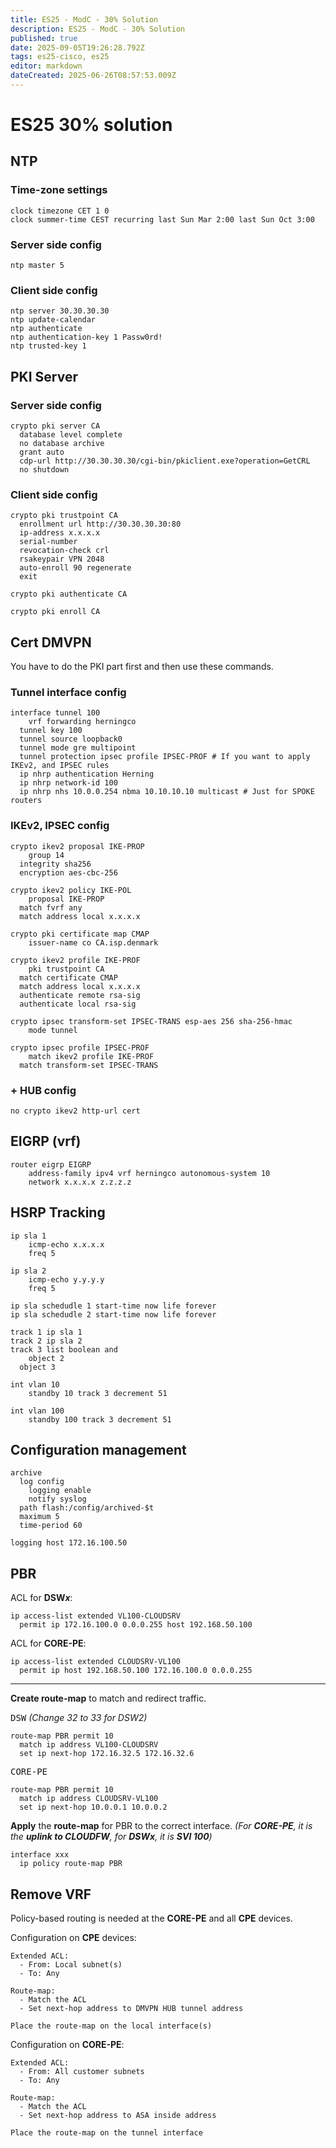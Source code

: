 ```yaml
---
title: ES25 - ModC - 30% Solution
description: ES25 - ModC - 30% Solution
published: true
date: 2025-09-05T19:26:28.792Z
tags: es25-cisco, es25
editor: markdown
dateCreated: 2025-06-26T08:57:53.009Z
---
```


# ES25 30% solution

## NTP

### Time-zone settings

```cisco
clock timezone CET 1 0
clock summer-time CEST recurring last Sun Mar 2:00 last Sun Oct 3:00
```

### Server side config

```cisco
ntp master 5
```

### Client side config

```cisco
ntp server 30.30.30.30
ntp update-calendar
ntp authenticate
ntp authentication-key 1 Passw0rd!
ntp trusted-key 1
```

## PKI Server

### Server side config

```cisco
crypto pki server CA
  database level complete
  no database archive
  grant auto
  cdp-url http://30.30.30.30/cgi-bin/pkiclient.exe?operation=GetCRL
  no shutdown
```

### Client side config

```cisco
crypto pki trustpoint CA
  enrollment url http://30.30.30.30:80
  ip-address x.x.x.x
  serial-number
  revocation-check crl
  rsakeypair VPN 2048
  auto-enroll 90 regenerate
  exit
  
crypto pki authenticate CA

crypto pki enroll CA
```

## Cert DMVPN

You have to do the PKI part first and then use these commands.

### Tunnel interface config

```cisco
interface tunnel 100
	vrf forwarding herningco
  tunnel key 100
  tunnel source loopback0
  tunnel mode gre multipoint
  tunnel protection ipsec profile IPSEC-PROF # If you want to apply IKEv2, and IPSEC rules
  ip nhrp authentication Herning
  ip nhrp network-id 100
  ip nhrp nhs 10.0.0.254 nbma 10.10.10.10 multicast # Just for SPOKE routers
```

### IKEv2, IPSEC config

```cisco
crypto ikev2 proposal IKE-PROP
	group 14
  integrity sha256
  encryption aes-cbc-256
  
crypto ikev2 policy IKE-POL
	proposal IKE-PROP
  match fvrf any
  match address local x.x.x.x
  
crypto pki certificate map CMAP
	issuer-name co CA.isp.denmark
  
crypto ikev2 profile IKE-PROF
	pki trustpoint CA
  match certificate CMAP
  match address local x.x.x.x
  authenticate remote rsa-sig
  authenticate local rsa-sig
  
crypto ipsec transform-set IPSEC-TRANS esp-aes 256 sha-256-hmac
	mode tunnel
  
crypto ipsec profile IPSEC-PROF
	match ikev2 profile IKE-PROF
  match transform-set IPSEC-TRANS
```

### + HUB config

```cisco
no crypto ikev2 http-url cert
```


## EIGRP (vrf)

```cisco
router eigrp EIGRP
	address-family ipv4 vrf herningco autonomous-system 10
  	network x.x.x.x z.z.z.z
```

## HSRP Tracking

```cisco
ip sla 1
	icmp-echo x.x.x.x
  	freq 5

ip sla 2
	icmp-echo y.y.y.y
  	freq 5

ip sla schedudle 1 start-time now life forever
ip sla schedudle 2 start-time now life forever

track 1 ip sla 1
track 2 ip sla 2
track 3 list boolean and
	object 2
  object 3

int vlan 10
	standby 10 track 3 decrement 51
  
int vlan 100
	standby 100 track 3 decrement 51
```

## Configuration management

```cisco
archive
  log config
    logging enable
    notify syslog
  path flash:/config/archived-$t
  maximum 5
  time-period 60

logging host 172.16.100.50
```

## PBR

ACL for **DSW*x***:

```cisco
ip access-list extended VL100-CLOUDSRV
  permit ip 172.16.100.0 0.0.0.255 host 192.168.50.100
```

ACL for **CORE-PE**:

```cisco
ip access-list extended CLOUDSRV-VL100
  permit ip host 192.168.50.100 172.16.100.0 0.0.0.255
```

---

**Create route-map** to match and redirect traffic.

<kbd>DSW</kbd> *(Change 32 to 33 for DSW2)*
```cisco
route-map PBR permit 10
  match ip address VL100-CLOUDSRV
  set ip next-hop 172.16.32.5 172.16.32.6
```

<kbd>CORE-PE</kbd>
```cisco
route-map PBR permit 10
  match ip address CLOUDSRV-VL100
  set ip next-hop 10.0.0.1 10.0.0.2
```

**Apply** the **route-map** for PBR to the correct interface. *(For **CORE-PE**, it is the **uplink to CLOUDFW**, for **DSWx**, it is **SVI 100**)*

```cisco
interface xxx
  ip policy route-map PBR
```

## Remove VRF

Policy-based routing is needed at the **CORE-PE** and all **CPE** devices.

Configuration on **CPE** devices:

```
Extended ACL:
  - From: Local subnet(s)
  - To: Any

Route-map:
  - Match the ACL
  - Set next-hop address to DMVPN HUB tunnel address

Place the route-map on the local interface(s)
```

Configuration on **CORE-PE**:

```
Extended ACL:
  - From: All customer subnets
  - To: Any

Route-map:
  - Match the ACL
  - Set next-hop address to ASA inside address

Place the route-map on the tunnel interface
```

